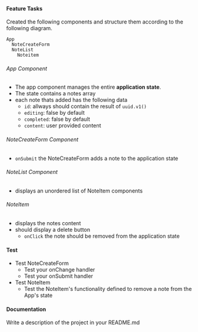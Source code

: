  
#### Feature Tasks 
Created the following components and structure them according to the following diagram.  
``` 
App
  NoteCreateForm
  NoteList
    Noteitem
```
###### App Component 
* The app component manages the entire **application state**. 
* The state contains a notes array
* each note thats added  has the following data
  * `id`: allways should contain the result of `uuid.v1()`
  * `editing`: false by default
  * `completed`: false by default
  * `content`: user provided content

###### NoteCreateForm Component
* `onSubmit` the NoteCreateForm adds a note to the application state

###### NoteList Component 
* displays an unordered list of NoteItem components

###### NoteItem
* displays the notes content
* should display a delete button
  * `onClick` the note should be removed from the application state

#### Test
* Test NoteCreateForm
  * Test your onChange handler
  * Test your onSubmit handler
* Test NoteItem
  * Test the NoteItem's functionality defined to remove a note from the App's state

####  Documentation  
Write a description of the project in your README.md
